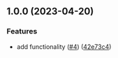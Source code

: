 ## 1.0.0 (2023-04-20)


### Features

* add functionality ([#4](https://github.com/justtrackio/terraform-aws-firehose-forwarder/issues/4)) ([42e73c4](https://github.com/justtrackio/terraform-aws-firehose-forwarder/commit/42e73c4494cfbce7c451739adf086273f2ab3e18))
